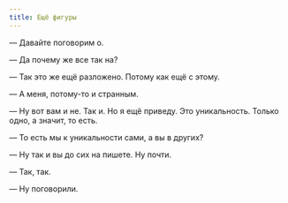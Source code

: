 ```yaml
---
title: Ещё фигуры
---
```


— Давайте поговорим о.

— Да почему же все так на?

— Так это же ещё разложено. Потому как ещё с этому.

— А меня, потому-то и странным.

— Ну вот вам и не. Так и. Но я ещё приведу. Это уникальность. Только одно, а
значит, то есть.

— То есть мы к уникальности сами, а вы в других?

— Ну так и вы до сих на пишете. Ну почти.

— Так, так.

— Ну поговорили.
